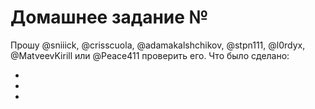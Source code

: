 # Домашнее задание №

Прошу @sniiick, @crisscuola, @adamakalshchikov, @stpn111, @l0rdyx, @MatveevKirill или @Peace411 проверить его.
Что было сделано:

*

*

*


